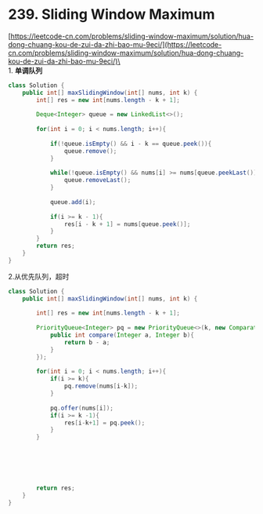 # 239. Sliding Window Maximum



[https://leetcode-cn.com/problems/sliding-window-maximum/solution/hua-dong-chuang-kou-de-zui-da-zhi-bao-mu-9eci/](https://leetcode-cn.com/problems/sliding-window-maximum/solution/hua-dong-chuang-kou-de-zui-da-zhi-bao-mu-9eci/)\
\
1\. **单调队列**

```java
class Solution {
    public int[] maxSlidingWindow(int[] nums, int k) {
        int[] res = new int[nums.length - k + 1];
        
        Deque<Integer> queue = new LinkedList<>();
        
        for(int i = 0; i < nums.length; i++){
            
            if(!queue.isEmpty() && i - k == queue.peek()){
                queue.remove();
            }
            
            while(!queue.isEmpty() && nums[i] >= nums[queue.peekLast()]){
                queue.removeLast();
            }
            
            queue.add(i);
            
            if(i >= k - 1){
                res[i - k + 1] = nums[queue.peek()];
            }
        }
        return res;
    }
}
```



2.从优先队列，超时

```java
class Solution {
    public int[] maxSlidingWindow(int[] nums, int k) {
        
        int[] res = new int[nums.length - k + 1];
        
        PriorityQueue<Integer> pq = new PriorityQueue<>(k, new Comparator<Integer>(){
            public int compare(Integer a, Integer b){
                return b - a;
            }
        });
        
        for(int i = 0; i < nums.length; i++){
            if(i >= k){
                pq.remove(nums[i-k]);
            }
            
            pq.offer(nums[i]);
            if(i >= k -1){
                res[i-k+1] = pq.peek();
            }
        }
        
        
        
        
        
        
        return res;
    }
}
```
